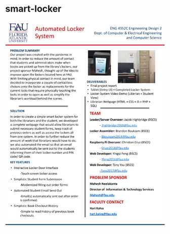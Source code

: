 # smart-locker
![alt text](https://github.com/yfeng77/smart-locker/blob/bbc06379d7cef451d24e687ecf7e04d0a43f4688/project-flyer-quad-template.png)
